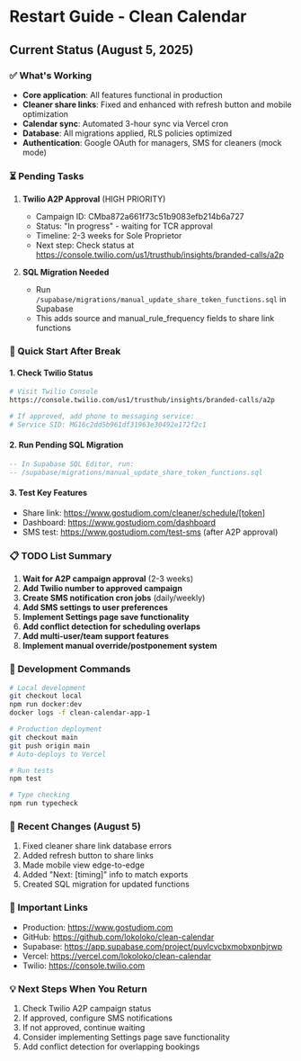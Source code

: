 # Restart Guide - Clean Calendar

## Current Status (August 5, 2025)

### ✅ What's Working
- **Core application**: All features functional in production
- **Cleaner share links**: Fixed and enhanced with refresh button and mobile optimization
- **Calendar sync**: Automated 3-hour sync via Vercel cron
- **Database**: All migrations applied, RLS policies optimized
- **Authentication**: Google OAuth for managers, SMS for cleaners (mock mode)

### ⏳ Pending Tasks
1. **Twilio A2P Approval** (HIGH PRIORITY)
   - Campaign ID: CMba872a661f73c51b9083efb214b6a727
   - Status: "In progress" - waiting for TCR approval
   - Timeline: 2-3 weeks for Sole Proprietor
   - Next step: Check status at https://console.twilio.com/us1/trusthub/insights/branded-calls/a2p

2. **SQL Migration Needed**
   - Run `/supabase/migrations/manual_update_share_token_functions.sql` in Supabase
   - This adds source and manual_rule_frequency fields to share link functions

### 🚀 Quick Start After Break

#### 1. Check Twilio Status
```bash
# Visit Twilio Console
https://console.twilio.com/us1/trusthub/insights/branded-calls/a2p

# If approved, add phone to messaging service:
# Service SID: MG16c2dd5b961df31963e30492e172f2c1
```

#### 2. Run Pending SQL Migration
```sql
-- In Supabase SQL Editor, run:
-- /supabase/migrations/manual_update_share_token_functions.sql
```

#### 3. Test Key Features
- Share link: https://www.gostudiom.com/cleaner/schedule/[token]
- Dashboard: https://www.gostudiom.com/dashboard
- SMS test: https://www.gostudiom.com/test-sms (after A2P approval)

### 📋 TODO List Summary
1. **Wait for A2P campaign approval** (2-3 weeks)
2. **Add Twilio number to approved campaign**
3. **Create SMS notification cron jobs** (daily/weekly)
4. **Add SMS settings to user preferences**
5. **Implement Settings page save functionality**
6. **Add conflict detection for scheduling overlaps**
7. **Add multi-user/team support features**
8. **Implement manual override/postponement system**

### 🔧 Development Commands
```bash
# Local development
git checkout local
npm run docker:dev
docker logs -f clean-calendar-app-1

# Production deployment
git checkout main
git push origin main
# Auto-deploys to Vercel

# Run tests
npm test

# Type checking
npm run typecheck
```

### 📝 Recent Changes (August 5)
1. Fixed cleaner share link database errors
2. Added refresh button to share links
3. Made mobile view edge-to-edge
4. Added "Next: [timing]" info to match exports
5. Created SQL migration for updated functions

### 🔗 Important Links
- Production: https://www.gostudiom.com
- GitHub: https://github.com/lokoloko/clean-calendar
- Supabase: https://app.supabase.com/project/puvlcvcbxmobxpnbjrwp
- Vercel: https://vercel.com/lokoloko/clean-calendar
- Twilio: https://console.twilio.com

### 💡 Next Steps When You Return
1. Check Twilio A2P campaign status
2. If approved, configure SMS notifications
3. If not approved, continue waiting
4. Consider implementing Settings page save functionality
5. Add conflict detection for overlapping bookings
